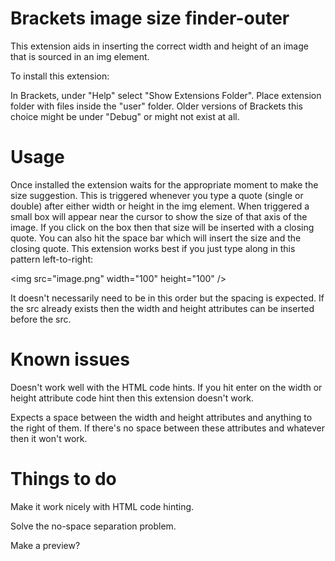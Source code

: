 Brackets image size finder-outer
===
This extension aids in inserting the correct width and height of an image that is sourced in an img element.

To install this extension:

In Brackets, under "Help" select "Show Extensions Folder". Place extension folder with files inside the "user" folder.
Older versions of Brackets this choice might be under "Debug" or might not exist at all.

Usage
=====
Once installed the extension waits for the appropriate moment to make the size suggestion. This is triggered whenever you type a quote (single or double) after either width or height in the img element. When triggered a small box will appear near the cursor to show the size of that axis of the image. If you click on the box then that size will be inserted with a closing quote. You can also hit the space bar which will insert the size and the closing quote.
This extension works best if you just type along in this pattern left-to-right:

&lt;img src="image.png" width="100" height="100" /&gt;

It doesn't necessarily need to be in this order but the spacing is expected. If the src already exists then the width and height attributes can be inserted before the src.


Known issues
=====
Doesn't work well with the HTML code hints. If you hit enter on the width or height attribute code hint then this extension doesn't work.

Expects a space between the width and height attributes and anything to the right of them. If there's no space between these attributes and whatever then it won't work.


Things to do
=====
Make it work nicely with HTML code hinting.

Solve the no-space separation problem.

Make a preview?